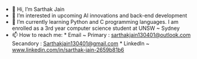 - 👋 Hi, I’m Sarthak Jain
- 👀 I’m interested in upcoming AI innovations and back-end development
- 🌱 I’m currently learning Python and C programming languages. I am enrolled as a 3rd year computer science student at UNSW ~ Sydney
- 📫 How to reach me:
        * Email ~ 
            Primary : sarthakjain130401@outlook.com
            Secandory : Sarthakjain130401@gmail.com 
        * LinkedIn ~ www.linkedin.com/in/sarthak-jain-2659b81b6
        

<!---
SarthakJain13/SarthakJain13 is a ✨ special ✨ repository because its `README.md` (this file) appears on your GitHub profile.
You can click the Preview link to take a look at your changes.
--->
